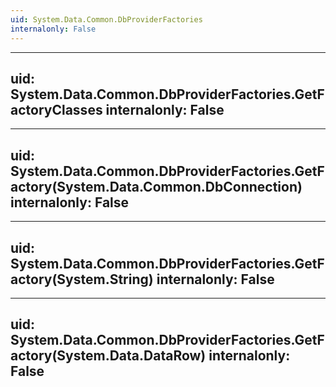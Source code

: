 ```yaml
---
uid: System.Data.Common.DbProviderFactories
internalonly: False
---
```


---
uid: System.Data.Common.DbProviderFactories.GetFactoryClasses
internalonly: False
---

---
uid: System.Data.Common.DbProviderFactories.GetFactory(System.Data.Common.DbConnection)
internalonly: False
---

---
uid: System.Data.Common.DbProviderFactories.GetFactory(System.String)
internalonly: False
---

---
uid: System.Data.Common.DbProviderFactories.GetFactory(System.Data.DataRow)
internalonly: False
---
